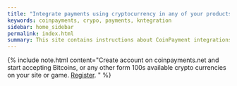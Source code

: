 ```yaml
---
title: "Integrate payments using cryptocurrency in any of your products"
keywords: coinpayments, crypo, payments, kntegration
sidebar: home_sidebar
permalink: index.html
summary: This site contains instructions about CoinPayment integrations
---
```


{% include note.html content="Create account on coinpayments.net and start accepting Bitcoins, or any other form 100s available crypto currencies on your site or game. <a alt='register on .org' href='https://www.coinpayments.net/register'>Register</a>. " %}


